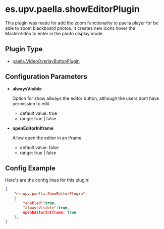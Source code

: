 ---
---

# es.upv.paella.showEditorPlugin

This plugin was made for add the zoom functionality to paella player for be able to zoom blackboard photos. It creates new icons hover the MasterVideo to enter in the photo display mode.


## Plugin Type

* [paella.VideoOverlayButtonPlugin](../developer/plugin_types.md)

## Configuration Parameters

* **alwaysVisible**

	Option for show allways the editor button, although the users dont have permission to edit.
    - default value: true
    - range: true | false

* **openEditorInIframe**

    Allow open the editor in an iframe
    - default value: false
    - range: true | false

## Config Example

Here's are the config lines for this plugin:

```json
{
	"es.upv.paella.ShowEditorPlugin":
	{
		"enabled":true,
		"alwaysVisible":true,
		openEditorInIframe: true
	},
}
```
